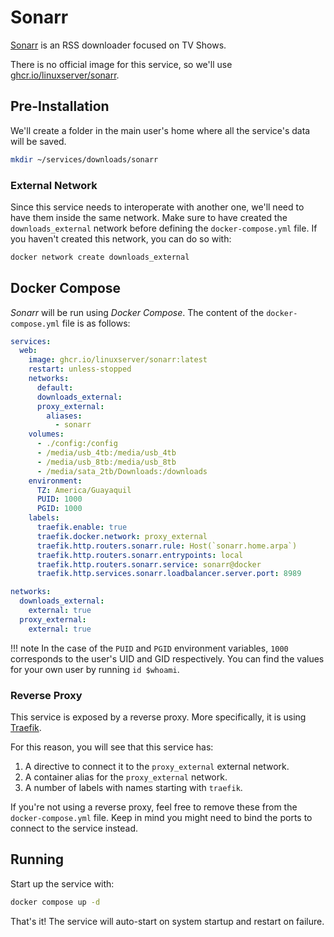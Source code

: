 # Sonarr

[Sonarr](https://sonarr.tv/) is an RSS downloader focused on TV Shows.

There is no official image for this service, so we'll use [ghcr.io/linuxserver/sonarr](https://hub.docker.com/r/linuxserver/sonarr).

## Pre-Installation

We'll create a folder in the main user's home where all the service's data will be saved.

```bash
mkdir ~/services/downloads/sonarr
```

### External Network

Since this service needs to interoperate with another one, we'll need to have them inside the same network. Make sure to have created the `downloads_external` network before defining the `docker-compose.yml` file. If you haven't created this network, you can do so with:

```bash
docker network create downloads_external
```

## Docker Compose

*Sonarr* will be run using *Docker Compose*. The content of the `docker-compose.yml` file is as follows:

```yaml
services:
  web:
    image: ghcr.io/linuxserver/sonarr:latest
    restart: unless-stopped
    networks:
      default:
      downloads_external:
      proxy_external:
        aliases:
          - sonarr
    volumes:
      - ./config:/config
      - /media/usb_4tb:/media/usb_4tb
      - /media/usb_8tb:/media/usb_8tb
      - /media/sata_2tb/Downloads:/downloads
    environment:
      TZ: America/Guayaquil
      PUID: 1000
      PGID: 1000
    labels:
      traefik.enable: true
      traefik.docker.network: proxy_external
      traefik.http.routers.sonarr.rule: Host(`sonarr.home.arpa`)
      traefik.http.routers.sonarr.entrypoints: local
      traefik.http.routers.sonarr.service: sonarr@docker
      traefik.http.services.sonarr.loadbalancer.server.port: 8989

networks:
  downloads_external:
    external: true
  proxy_external:
    external: true
```

!!! note
    In the case of the `PUID` and `PGID` environment variables, `1000` corresponds to the user's UID and GID respectively. You can find the values for your own user by running `id $whoami`.

### Reverse Proxy

This service is exposed by a reverse proxy. More specifically, it is using [Traefik](../networking/traefik.md).

For this reason, you will see that this service has:

1. A directive to connect it to the `proxy_external` external network.
2. A container alias for the `proxy_external` network.
3. A number of labels with names starting with `traefik`.

If you're not using a reverse proxy, feel free to remove these from the `docker-compose.yml` file.
Keep in mind you might need to bind the ports to connect to the service instead.

## Running

Start up the service with:

```bash
docker compose up -d
```

That's it! The service will auto-start on system startup and restart on failure.
